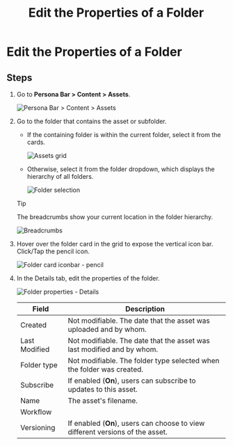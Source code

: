 ﻿---
uid: edit-folder-properties
topic: edit-folder-properties
locale: en
title: Edit the Properties of a Folder
dnneditions: DNN Platform,Evoq Content,Evoq Engage
dnnversion: 09.02.00
parent-topic: administrators-assets-overview
related-topics: create-folder,edit-folder-permissions,move-folder,delete-folder
---

# Edit the Properties of a Folder

## Steps

1.  Go to **Persona Bar \> Content \> Assets**.
    
    ![Persona Bar > Content > Assets](/images/scr-pbar-host-Content-E91.png)
    
2.  Go to the folder that contains the asset or subfolder.
    
    *   If the containing folder is within the current folder, select it from the cards.
        
          
        
        ![Assets grid](/images/scr-Assets-assetlist-grid-E90.png)
        
          
        
    *   Otherwise, select it from the folder dropdown, which displays the hierarchy of all folders.
        
          
        
        ![Folder selection](/images/scr-Assets-folderdropdown-E90.png)
        
          
        
    
    > [!Tip]
    > The breadcrumbs show your current location in the folder hierarchy.
    
      
    
    ![Breadcrumbs](/images/scr-Assets-breadcrumbs-E90.png)
    
      
    
3.  Hover over the folder card in the grid to expose the vertical icon bar. Click/Tap the pencil icon.
    
      
    
    ![Folder card iconbar - pencil](/images/scr-Assets-foldercard-iconbar-edit-E90.png)
    
      
    
4.  In the Details tab, edit the properties of the folder.
    
      
    
    ![Folder properties - Details](/images/scr-Assets-folder-edit-details-E90.png)
    
      
    
    |**Field**|**Description**|
    |---|---|
    |Created|Not modifiable. The date that the asset was uploaded and by whom.|
    |Last Modified|Not modifiable. The date that the asset was last modified and by whom.|
    |Folder type|Not modifiable. The folder type selected when the folder was created.|
    |Subscribe|If enabled (<strong>On</strong>), users can subscribe to updates to this asset.|
    |Name|The asset's filename.|
    |Workflow||
    |Versioning|If enabled (<strong>On</strong>), users can choose to view different versions of the asset.|
